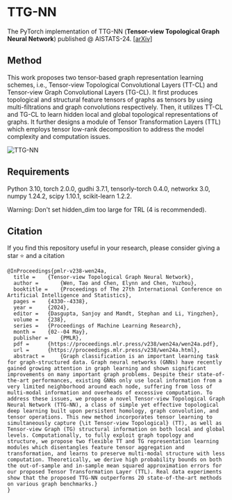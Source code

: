 # TTG-NN
The PyTorch implementation of TTG-NN (**Tensor-view Topological Graph Neural Network**) published @ AISTATS-24.
[\[arXiv\]](https://arxiv.org/abs/2401.12007) 

## Method
This work proposes two tensor-based graph representation learning schemes, i.e., Tensor-view Topological Convolutional Layers (TT-CL) and Tensor-view Graph Convolutional Layers (TG-CL). It first produces topological and structural feature tensors of graphs as tensors by using multi-filtrations and graph convolutions respectively. Then, it utilizes TT-CL and TG-CL to learn hidden local and global topological representations of graphs. It further designs a module of Tensor Transformation Layers (TTL) which employs tensor low-rank decomposition to address the model complexity and computation issues.

![TTG-NN](TTG-NN.png)

## Requirements
Python 3.10, torch 2.0.0, gudhi 3.7.1, tensorly-torch 0.4.0, networkx 3.0, numpy 1.24.2, scipy 1.10.1, scikit-learn 1.2.2.

Warning: Don't set hidden_dim too large for TRL (4 is recommended).

## Citation
If you find this repository useful in your research, please consider giving a star :star: and a citation
```
@InProceedings{pmlr-v238-wen24a,
  title = 	 {Tensor-view Topological Graph Neural Network},
  author =       {Wen, Tao and Chen, Elynn and Chen, Yuzhou},
  booktitle = 	 {Proceedings of The 27th International Conference on Artificial Intelligence and Statistics},
  pages = 	 {4330--4338},
  year = 	 {2024},
  editor = 	 {Dasgupta, Sanjoy and Mandt, Stephan and Li, Yingzhen},
  volume = 	 {238},
  series = 	 {Proceedings of Machine Learning Research},
  month = 	 {02--04 May},
  publisher =    {PMLR},
  pdf = 	 {https://proceedings.mlr.press/v238/wen24a/wen24a.pdf},
  url = 	 {https://proceedings.mlr.press/v238/wen24a.html},
  abstract = 	 {Graph classification is an important learning task for graph-structured data. Graph neural networks (GNNs) have recently gained growing attention in graph learning and shown significant improvements on many important graph problems. Despite their state-of-the-art performances, existing GNNs only use local information from a very limited neighborhood around each node, suffering from loss of multi-modal information and overheads of excessive computation. To address these issues, we propose a novel Tensor-view Topological Graph Neural Network (TTG-NN), a class of simple yet effective topological deep learning built upon persistent homology, graph convolution, and tensor operations. This new method incorporates tensor learning to simultaneously capture {\it Tensor-view Topological} (TT), as well as Tensor-view Graph (TG) structural information on both local and global levels. Computationally, to fully exploit graph topology and structure, we propose two flexible TT and TG representation learning modules which disentangles feature tensor aggregation and transformation, and learns to preserve multi-modal structure with less computation. Theoretically, we derive high probability bounds on both the out-of-sample and in-sample mean squared approximation errors for our proposed Tensor Transformation Layer (TTL). Real data experiments show that the proposed TTG-NN outperforms 20 state-of-the-art methods on various graph benchmarks.}
}
```
